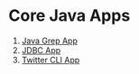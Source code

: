 # Core Java Apps

1. [Java Grep App](./grep/README.md)
2. [JDBC App](./jdbc/README.md)
3. [Twitter CLI App](./twitter/README.md)